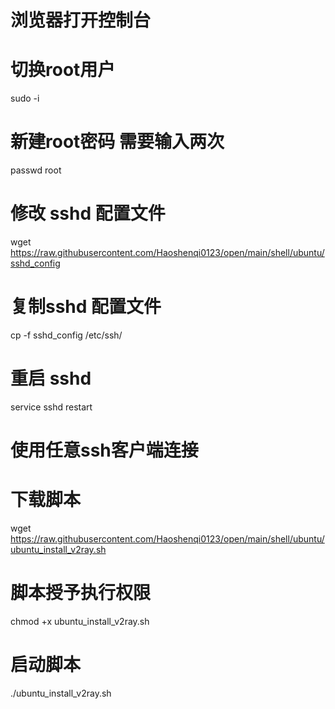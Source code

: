 # 浏览器打开控制台

# 切换root用户
sudo -i
# 新建root密码 需要输入两次
passwd root

# 修改 sshd 配置文件
wget https://raw.githubusercontent.com/Haoshenqi0123/open/main/shell/ubuntu/sshd_config
# 复制sshd 配置文件
cp -f sshd_config /etc/ssh/
# 重启 sshd
service sshd restart


# 使用任意ssh客户端连接

# 下载脚本
wget https://raw.githubusercontent.com/Haoshenqi0123/open/main/shell/ubuntu/ubuntu_install_v2ray.sh
# 脚本授予执行权限
chmod +x ubuntu_install_v2ray.sh
# 启动脚本
./ubuntu_install_v2ray.sh